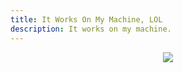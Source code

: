 ```yaml
---
title: It Works On My Machine, LOL
description: It works on my machine.
---
```

<p align="center">
  <img src="https://slightlydisturbed.co.uk/wp-content/uploads/2021/11/bb00175_it-works-on-my-machine-vin-black.jpg" />
</p>

